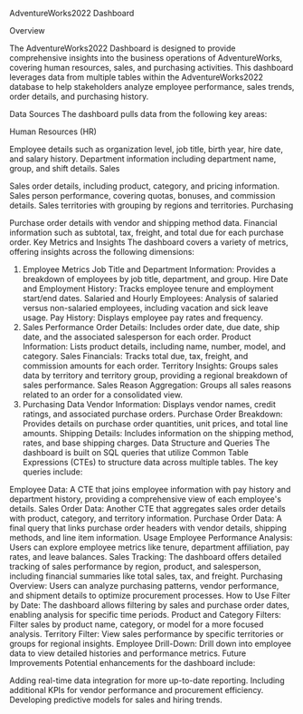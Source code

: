 AdventureWorks2022 Dashboard

Overview

The AdventureWorks2022 Dashboard is designed to provide comprehensive insights into the business operations of AdventureWorks, covering human resources, sales, and purchasing activities. This dashboard leverages data from multiple tables within the AdventureWorks2022 database to help stakeholders analyze employee performance, sales trends, order details, and purchasing history.

Data Sources
The dashboard pulls data from the following key areas:

Human Resources (HR)

Employee details such as organization level, job title, birth year, hire date, and salary history.
Department information including department name, group, and shift details.
Sales

Sales order details, including product, category, and pricing information.
Sales person performance, covering quotas, bonuses, and commission details.
Sales territories with grouping by regions and territories.
Purchasing

Purchase order details with vendor and shipping method data.
Financial information such as subtotal, tax, freight, and total due for each purchase order.
Key Metrics and Insights
The dashboard covers a variety of metrics, offering insights across the following dimensions:

1. Employee Metrics
Job Title and Department Information: Provides a breakdown of employees by job title, department, and group.
Hire Date and Employment History: Tracks employee tenure and employment start/end dates.
Salaried and Hourly Employees: Analysis of salaried versus non-salaried employees, including vacation and sick leave usage.
Pay History: Displays employee pay rates and frequency.
2. Sales Performance
Order Details: Includes order date, due date, ship date, and the associated salesperson for each order.
Product Information: Lists product details, including name, number, model, and category.
Sales Financials: Tracks total due, tax, freight, and commission amounts for each order.
Territory Insights: Groups sales data by territory and territory group, providing a regional breakdown of sales performance.
Sales Reason Aggregation: Groups all sales reasons related to an order for a consolidated view.
3. Purchasing Data
Vendor Information: Displays vendor names, credit ratings, and associated purchase orders.
Purchase Order Breakdown: Provides details on purchase order quantities, unit prices, and total line amounts.
Shipping Details: Includes information on the shipping method, rates, and base shipping charges.
Data Structure and Queries
The dashboard is built on SQL queries that utilize Common Table Expressions (CTEs) to structure data across multiple tables. The key queries include:

Employee Data: A CTE that joins employee information with pay history and department history, providing a comprehensive view of each employee's details.
Sales Order Data: Another CTE that aggregates sales order details with product, category, and territory information.
Purchase Order Data: A final query that links purchase order headers with vendor details, shipping methods, and line item information.
Usage
Employee Performance Analysis: Users can explore employee metrics like tenure, department affiliation, pay rates, and leave balances.
Sales Tracking: The dashboard offers detailed tracking of sales performance by region, product, and salesperson, including financial summaries like total sales, tax, and freight.
Purchasing Overview: Users can analyze purchasing patterns, vendor performance, and shipment details to optimize procurement processes.
How to Use
Filter by Date: The dashboard allows filtering by sales and purchase order dates, enabling analysis for specific time periods.
Product and Category Filters: Filter sales by product name, category, or model for a more focused analysis.
Territory Filter: View sales performance by specific territories or groups for regional insights.
Employee Drill-Down: Drill down into employee data to view detailed histories and performance metrics.
Future Improvements
Potential enhancements for the dashboard include:

Adding real-time data integration for more up-to-date reporting.
Including additional KPIs for vendor performance and procurement efficiency.
Developing predictive models for sales and hiring trends.	
